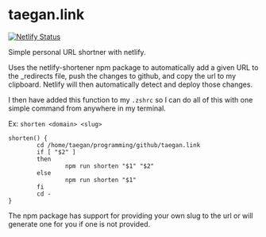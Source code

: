 # taegan.link

[![Netlify Status](https://api.netlify.com/api/v1/badges/a6b50957-c14b-44b9-9421-50a3b1b8721e/deploy-status)](https://app.netlify.com/sites/kind-jackson-748eb6/deploys)

Simple personal URL shortner with netlify.

Uses the netlify-shortener npm package to automatically add a given URL to the \_redirects file, push the changes to github, and copy the url to my clipboard.
Netlify will then automatically detect and deploy those changes.

I then have added this function to my `.zshrc` so I can do all of this with one simple command from anywhere in my terminal.

Ex: `shorten <domain> <slug>`
```
shorten() {
        cd /home/taegan/programming/github/taegan.link
        if [ "$2" ]
        then
                npm run shorten "$1" "$2"
        else
                npm run shorten "$1"
        fi
        cd -
}
```
The npm package has support for providing your own slug to the url or will generate one for you if one is not provided.